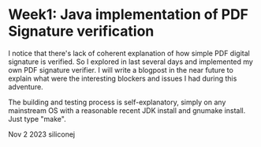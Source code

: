 # Week1: Java implementation of PDF Signature verification

I notice that there's lack of coherent explanation of how simple PDF digital
signature is verified.  So I explored in last several days and implemented
my own PDF signature verifier.  I will write a blogpost in the near future
to explain what were the interesting blockers and issues I had during this
adventure.

The building and testing process is self-explanatory, simply on any mainstream
OS with a reasonable recent JDK install and gnumake install.  Just type "make".

Nov 2 2023
siliconej
